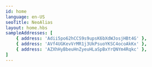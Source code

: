 ```yaml
---
id: home
language: en-US
seoTitle: NeoAlias
layout: home.hbs
sampleAddresses: [
    { address: 'Adii5po62hCCS9s9upsK6bXdWJosjHBt4G' },
    { address: 'AVf4UGKevVrMR1j3UkPsuoYKSC4ocoAkKx' },
    { address: 'AZXhHyBbeuHnZyeuHLaSpBxYrQNYm4Rqkc' },
]
---
```

